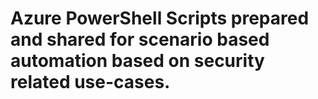 # Azure PowerShell Scripts prepared and shared for scenario based automation based on security related use-cases.  
